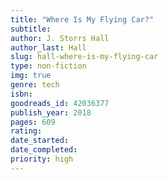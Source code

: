 ```yaml
---
title: "Where Is My Flying Car?"
subtitle: 
author: J. Storrs Hall
author_last: Hall
slug: hall-where-is-my-flying-car
type: non-fiction
img: true
genre: tech
isbn: 
goodreads_id: 42036377
publish_year: 2018
pages: 609
rating: 
date_started:
date_completed:
priority: high
---
```

